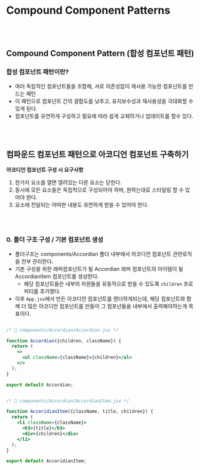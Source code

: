 # Compound Component Patterns

<br />
<br />

## Compound Component Pattern (합성 컴포넌트 패턴)

### 합성 컴포넌트 패턴이란?

- 여러 독립적인 컴포넌트들을 조합해, 서로 의존성없이 재사용 가능한 컴포넌트를 만드는 패턴
- 이 패턴으로 컴포넌트 간의 결합도를 낮추고, 유지보수성과 재사용성을 극대화할 수 있게 된다.
- 컴포넌트를 유연하게 구성하고 필요에 따라 쉽게 교체하거나 업데이트를 할수 있다.

<br />
<br />

## 컴파운드 컴포넌트 패턴으로 아코디언 컴포넌트 구축하기

**아코디언 컴포넌트 구성 시 요구사항**

1. 한가지 요소를 열면 열려있는 다른 요소는 닫힌다.
2. 동시에 모든 요소들은 독립적으로 구성되어야 하며, 원하는대로 스타일링 할 수 있어야 한다.
3. 요소에 전달되는 어떠한 내용도 유연하게 받을 수 있어야 한다.

<br />
<br />

### 0. 폴더 구조 구성 / 기본 컴포넌트 생성

- 폴더구조는 components/Accordian 폴더 내부에서 아코디언 컴포넌트 관련로직을 전부 관리한다.
- 기본 구성을 위한 래퍼컴포넌트가 될 Accordian 래퍼 컴포넌트의 아이템이 될 AccordianItem 컴포넌트를 생성한다.
  - 해당 컴포넌트들은 내부의 자원들을 유동적으로 받을 수 있도록 `children` 프로퍼티를 추가했다.
- 이후 `App.jsx`에서 만든 아코디언 컴포넌트를 렌더하게되는데, 해당 컴포넌트와 함께 더 많은 아코디언 컴포넌트를 만들어 그 컴포넌들을 내부에서 출력해야하는게 목표이다.

```jsx

/* 📑 components/Accordian/Accordian.jsx */

function Accordian({children, className}) {
  return (
    <>
      <ul className={className}>{children}</ul>
    </>
  );
}

export default Accordian;


/* 📑 components/Accordian/AccordianItem.jsx */

function AccoridianItem({className, title, children}) {
  return (
    <li className={className}>
      <h3>{title}</h3>
      <div>{children}</div>
    </li>
  );
}

export default AccoridianItem;


```

<br />
<br />
